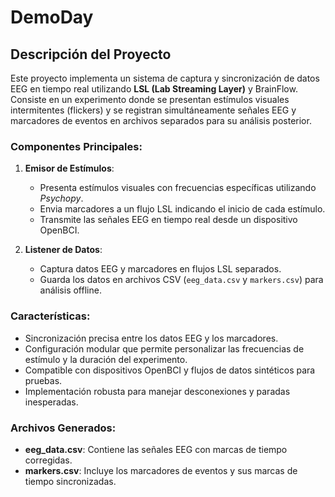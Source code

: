 # DemoDay
## Descripción del Proyecto

Este proyecto implementa un sistema de captura y sincronización de datos EEG en tiempo real utilizando **LSL (Lab Streaming Layer)** y BrainFlow. Consiste en un experimento donde se presentan estímulos visuales intermitentes (flickers) y se registran simultáneamente señales EEG y marcadores de eventos en archivos separados para su análisis posterior.

### Componentes Principales:
1. **Emisor de Estímulos**:
   - Presenta estímulos visuales con frecuencias específicas utilizando *Psychopy*.
   - Envia marcadores a un flujo LSL indicando el inicio de cada estímulo.
   - Transmite las señales EEG en tiempo real desde un dispositivo OpenBCI.

2. **Listener de Datos**:
   - Captura datos EEG y marcadores en flujos LSL separados.
   - Guarda los datos en archivos CSV (`eeg_data.csv` y `markers.csv`) para análisis offline.

### Características:
- Sincronización precisa entre los datos EEG y los marcadores.
- Configuración modular que permite personalizar las frecuencias de estímulo y la duración del experimento.
- Compatible con dispositivos OpenBCI y flujos de datos sintéticos para pruebas.
- Implementación robusta para manejar desconexiones y paradas inesperadas.

### Archivos Generados:
- **eeg_data.csv**: Contiene las señales EEG con marcas de tiempo corregidas.
- **markers.csv**: Incluye los marcadores de eventos y sus marcas de tiempo sincronizadas.

